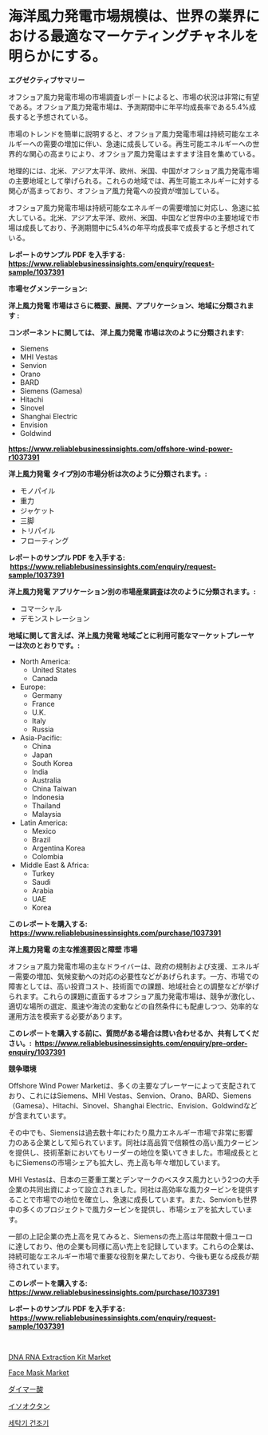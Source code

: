 <p><h1>海洋風力発電市場規模は、世界の業界における最適なマーケティングチャネルを明らかにする。</h1></p><p><strong>エグゼクティブサマリー</strong></p>
<p><p>オフショア風力発電市場の市場調査レポートによると、市場の状況は非常に有望である。オフショア風力発電市場は、予測期間中に年平均成長率である5.4%成長すると予想されている。</p><p>市場のトレンドを簡単に説明すると、オフショア風力発電市場は持続可能なエネルギーへの需要の増加に伴い、急速に成長している。再生可能エネルギーへの世界的な関心の高まりにより、オフショア風力発電はますます注目を集めている。</p><p>地理的には、北米、アジア太平洋、欧州、米国、中国がオフショア風力発電市場の主要地域として挙げられる。これらの地域では、再生可能エネルギーに対する関心が高まっており、オフショア風力発電への投資が増加している。</p><p>オフショア風力発電市場は持続可能なエネルギーの需要増加に対応し、急速に拡大している。北米、アジア太平洋、欧州、米国、中国など世界中の主要地域で市場は成長しており、予測期間中に5.4%の年平均成長率で成長すると予想されている。</p></p>
<p><strong>レポートのサンプル PDF を入手する: <a href="https://www.reliablebusinessinsights.com/enquiry/request-sample/1037391">https://www.reliablebusinessinsights.com/enquiry/request-sample/1037391</a></strong></p>
<p><strong>市場セグメンテーション:</strong></p>
<p><strong> 洋上風力発電 市場はさらに概要、展開、アプリケーション、地域に分類されます :</strong></p>
<p><strong>コンポーネントに関しては、 洋上風力発電 市場は次のように分類されます: &nbsp;</strong></p>
<p><ul><li>Siemens</li><li>MHI Vestas</li><li>Senvion</li><li>Orano</li><li>BARD</li><li>Siemens (Gamesa)</li><li>Hitachi</li><li>Sinovel</li><li>Shanghai Electric</li><li>Envision</li><li>Goldwind</li></ul></p>
<p><strong><a href="https://www.reliablebusinessinsights.com/offshore-wind-power-r1037391">https://www.reliablebusinessinsights.com/offshore-wind-power-r1037391</a></strong></p>
<p><strong> 洋上風力発電 タイプ別の市場分析は次のように分類されます。:</strong></p>
<p><ul><li>モノパイル</li><li>重力</li><li>ジャケット</li><li>三脚</li><li>トリパイル</li><li>フローティング</li></ul></p>
<p><strong>レポートのサンプル PDF を入手する: &nbsp;<a href="https://www.reliablebusinessinsights.com/enquiry/request-sample/1037391">https://www.reliablebusinessinsights.com/enquiry/request-sample/1037391</a></strong></p>
<p><strong> 洋上風力発電 アプリケーション別の市場産業調査は次のように分類されます。:</strong></p>
<p><ul><li>コマーシャル</li><li>デモンストレーション</li></ul></p>
<p><strong>地域に関して言えば、洋上風力発電 地域ごとに利用可能なマーケットプレーヤーは次のとおりです。:</strong></p>
<p><ul>
    <li>
        North America:
        <ul>
            <li>United States</li>
            <li>Canada</li>
        </ul>
    </li>
    <li>
        Europe:
        <ul>
            <li>Germany</li>
            <li>France</li>
            <li>U.K.</li>
            <li>Italy</li>
            <li>Russia</li>
        </ul>
    </li>
    <li>
        Asia-Pacific:
        <ul>
            <li>China</li>
            <li>Japan</li>
            <li>South Korea</li>
            <li>India</li>
            <li>Australia</li>
            <li>China Taiwan</li>
            <li>Indonesia</li>
            <li>Thailand</li>
            <li>Malaysia</li>
        </ul>
    </li>
    <li>
        Latin America:
        <ul>
            <li>Mexico</li>
            <li>Brazil</li>
            <li>Argentina Korea</li>
            <li>Colombia</li>
        </ul>
    </li>
    <li>
        Middle East & Africa:
        <ul>
            <li>Turkey</li>
            <li>Saudi</li>
            <li>Arabia</li>
            <li>UAE</li>
            <li>Korea</li>
        </ul>
    </li>
    </ul></p>
<p><strong>このレポートを購入する: &nbsp;<a href="https://www.reliablebusinessinsights.com/purchase/1037391">https://www.reliablebusinessinsights.com/purchase/1037391</a></strong></p>
<p><strong>洋上風力発電 の主な推進要因と障壁 市場</strong></p>
<p><p>オフショア風力発電市場の主なドライバーは、政府の規制および支援、エネルギー需要の増加、気候変動への対応の必要性などがあげられます。一方、市場での障害としては、高い投資コスト、技術面での課題、地域社会との調整などが挙げられます。これらの課題に直面するオフショア風力発電市場は、競争が激化し、適切な場所の選定、風速や海流の変動などの自然条件にも配慮しつつ、効率的な運用方法を模索する必要があります。</p></p>
<p><strong>このレポートを購入する前に、質問がある場合は問い合わせるか、共有してください。:&nbsp; <a href="https://www.reliablebusinessinsights.com/enquiry/pre-order-enquiry/1037391">https://www.reliablebusinessinsights.com/enquiry/pre-order-enquiry/1037391</a></strong></p>
<p><strong>競争環境</strong></p>
<p><p>Offshore Wind Power Marketは、多くの主要なプレーヤーによって支配されており、これにはSiemens、MHI Vestas、Senvion、Orano、BARD、Siemens（Gamesa）、Hitachi、Sinovel、Shanghai Electric、Envision、Goldwindなどが含まれています。 </p><p>その中でも、Siemensは過去数十年にわたり風力エネルギー市場で非常に影響力のある企業として知られています。同社は高品質で信頼性の高い風力タービンを提供し、技術革新においてもリーダーの地位を築いてきました。市場成長とともにSiemensの市場シェアも拡大し、売上高も年々増加しています。</p><p>MHI Vestasは、日本の三菱重工業とデンマークのベスタス風力という2つの大手企業の共同出資によって設立されました。同社は高効率な風力タービンを提供することで市場での地位を確立し、急速に成長しています。また、Senvionも世界中の多くのプロジェクトで風力タービンを提供し、市場シェアを拡大しています。</p><p>一部の上記企業の売上高を見てみると、Siemensの売上高は年間数十億ユーロに達しており、他の企業も同様に高い売上を記録しています。これらの企業は、持続可能なエネルギー市場で重要な役割を果たしており、今後も更なる成長が期待されています。</p></p>
<p><strong>このレポートを購入する: &nbsp; <a href="https://www.reliablebusinessinsights.com/purchase/1037391">https://www.reliablebusinessinsights.com/purchase/1037391</a></strong></p>
<p><strong>レポートのサンプル PDF を入手する: &nbsp;<a href="https://www.reliablebusinessinsights.com/enquiry/request-sample/1037391">https://www.reliablebusinessinsights.com/enquiry/request-sample/1037391</a></strong><strong></strong></p>
<p>&nbsp;</p>
<p><p><a href="https://github.com/arionmp/Market-Research-Report-List-3/blob/main/dna-rna-extraction-kit-market.md">DNA RNA Extraction Kit Market</a></p><p><a href="https://github.com/SheilaBruen2023/Market-Research-Report-List-1/blob/main/face-mask-market.md">Face Mask Market</a></p><p><a href="https://github.com/GiovaniLeannon/Market-Research-Report-List-1/blob/main/338102580093.md">ダイマー酸</a></p><p><a href="https://github.com/SkylarDaniel70/Market-Research-Report-List-1/blob/main/361636180092.md">イソオクタン</a></p><p><a href="https://medium.com/@carmellalang1/%EC%84%B8%ED%83%81%EA%B8%B0-%EA%B1%B4%EC%A1%B0%EA%B8%B0-%EC%8B%9C%EC%9E%A5%EC%9D%80-%EC%8B%9C%EC%9E%A5-%EC%A0%90%EC%9C%A0%EC%9C%A8-%ED%81%AC%EA%B8%B0-%EB%B0%8F-2031%EB%85%84%EA%B9%8C%EC%A7%80%EC%9D%98-%EC%98%88%EC%83%81-%EC%98%88%EC%B8%A1%EC%97%90-%EC%B4%88%EC%A0%90%EC%9D%84-%EB%A7%9E%EC%B6%A5%EB%8B%88%EB%8B%A4-12bd48b29b30">세탁기 건조기</a></p></p>